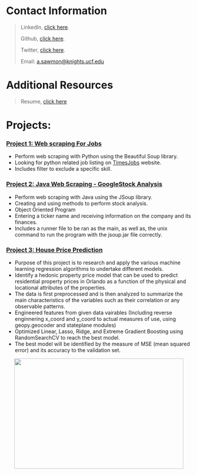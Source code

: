 
# Contact Information
> 
> LinkedIn, [click here](https://www.linkedin.com/in/sawmonabo).
> 
> Github, [click here](https://github.com/Sawmonabo).
> 
> Twitter, [click here](https://twitter.com/Sawmonabo).
> 
> Email: a.sawmon@knights.ucf.edu

# Additional Resources
> Resume, [click here](https://github.com/Sawmonabo/SawmonAbo_Portfolio/files/8448381/resume.pdf)



# Projects:

### [Project 1:  Web scraping For Jobs](https://github.com/Sawmonabo/WebScraper/blob/main/webScraper.py)
*  Perform web scraping with Python using the Beautiful Soup library.
*  Looking for python related job listing on [TimesJobs](https://www.timesjobs.com/) website.
*  Includes filter to exclude a specific skill.

<!-- <p align="center">
  <img width="300" height="250" src="https://user-images.githubusercontent.com/77422313/162359726-8b3725f5-9b2f-4fb2-8ffe-5516f5a5ad45.png">
</p> -->

### [Project 2: Java Web Scraping - GoogleStock Analysis](https://github.com/Sawmonabo/GoogleFinance_Java_Scraping)
*  Perform web scraping with Java using the JSoup library.
*  Creating and using methods to perform stock analysis.
*  Object Oriented Program
*  Entering a ticker name and receiving information on the company and its finances. 
*  Includes a runner file to be ran as the main, as well as, the unix command to run the program with the jsoup.jar file correctly.



### [Project 3: House Price Prediction](https://github.com/Sawmonabo/HousePricePrediction)
* Purpose of this project is to research and apply the various machine learning regression algorithms to undertake different models.
* Identify a hedonic property price model that can be used to predict residential property prices in Orlando as a function of the physical and locational attributes of the properties. 
* The data is first preprocessed and is then analyzed to summarize the main characteristics of the variables such as their correlation or any observable patterns.
* Engineered features from given data vairables (Including reverse enginnering x_coord and y_coord to actual measures of use, using geopy.geocoder and stateplane modules)
* Optimized Linear, Lasso, Ridge, and Extreme Gradient Boosting using RandomSearchCV to reach the best model.
* The best model will be identified by the measure of MSE (mean squared error) and its accuracy to the validation set.
<p align="center">
  <img width="460" height="300" src="https://user-images.githubusercontent.com/77422313/162089911-9a4bd427-f625-41de-a376-6a99b23884af.png">
</p>
<!-- <img src="https://user-images.githubusercontent.com/77422313/162089911-9a4bd427-f625-41de-a376-6a99b23884af.png" width="400" height="250"> -->

